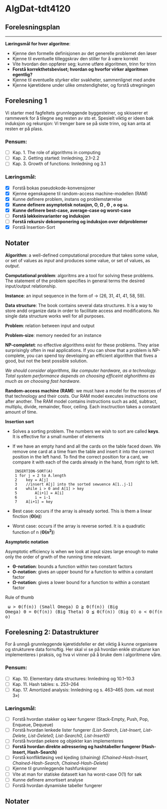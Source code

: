 # AlgDat-tdt4120

## Forelesningsplan
---

**Læringsmål for hver algoritme**:
- Kjenne den formelle definisjonen av det generelle problemet den løser
- Kjenne til eventuelle tilleggskrav den stiller for å være korrekt
- Vite hvordan den oppfører seg; kunne utføre algoritmen, trinn for trinn
- **Forstå korrekthetsbeviset; hvordan og hvorfor virker algoritmen egentlig?**
- Kjenne til eventuelle styrker eller svakheter, sammenlignet med andre
- Kjenne kjøretidene under ulike omstendigheter, og forstå utregningen

## Forelesning 1

Vi starter med fagfeltets grunnleggende byggesteiner, og skisserer et rammeverk for å tilegne seg resten av sto et. Spesielt viktig er ideen bak induksjon og rekursjon: Vi trenger bare se på siste trinn, og kan anta at resten er på plass.

### Pensum: 
- [ ] Kap. 1. The role of algorithms in computing
- [ ] Kap. 2. Getting started: Innledning, 2.1–2.2
- [ ] Kap. 3. Growth of functions: Innledning og 3.1

### Læringsmål:
- [x] Forstå bokas pseudokode-konvensjoner
- [x] Kjenne egenskapene til random-access machine-modellen (RAM)
- [x] Kunne definere problem, instans og problemstørrelse
- [x] **Kunne definere asymptotisk notasjon, O, Ω , Θ , o og ω.**
- [x] **Kunne definere best-case, average-case og worst-case**
- [ ] **Forstå løkkeinvarianter og induksjon**
- [ ] **Forstå rekursiv dekomponering og induksjon over delproblemer**
- [x] Forstå Insertion-Sort

## Notater

**Algorithm**: a well-defined computational procedure that takes some value, or set of values as *input* and produces some value, or set of values, as *output*.

**Computational problem**: algoritms are a tool for solving these problems. The statement of the problem specifies in general terms the desired input/output relationship.

**Instance**: an input sequence in the form of -> (26, 31, 41, 41, 58, 59).

**Data structure**: The book contains several data structures. It is a way to store andd organize data in order to facilitate access and modifications. No single data structure works well for all purposes.

**Problem**: relation between input and output

**Problem-size**: memory needed for an instance

**NP-completet**: no effective algorithms exist for these problems. They arise surprisingly often in real applications. If you can show that a problem is NP-complete, you can spend toy developing an efficient algorithm that fives a good, but not the best possible solution.

*We should consider algorithms, like computer hardware, as a technology. Total system performance depends on choosing efficeint alghorithms as much as on choosing fast hardware.*

**Random-access machine (RAM)**: we must have a model for the resorces of that technology and their costs. Our RAM model executes instructions one after another. The RAM model contains instructions such as add, subtract, multiplu, divide, remainder, floor, ceiling. Each insctruction takes a constant amount of time.

**Insertion sort**

- Solves a sorting problem. The numbers we wish to sort are called **keys**. It is effective for a small number of elements
- If we have an empty hand and all the cards on the table faced down. We remove one card at a time fram the table and insert it into the correct position in the left hand. To find the correct position for a card, we compare it with each of the cards already in the hand, from right to left.

    
       INSERTION-SORT(A)
       1 for j = 2 to A.length
       2    key = A[j]
       3    //insert A[j] into the sorted sewuence A[1..j-1]
       4    while i > 0 and A[1] > key
       5        A[i+1] = A[i]
       6        i = i-1
       7    A[i+1] = key

- Best case: occurs if the array is already sorted. This is them a linear finction (**Θ(n)**)
- Worst case: occurs if the array is reverse sorted. It is a quadratic function of n (**Θ(n<sup>**2**</sup>)**)


**Asymptotic notation**

Asymptotic efficiency is when we look at input sizes large enough to make only the order of grwth of the running time relevant.
- **Θ-notation**: bounds a function within two constant factors
- **O-notation**: gives an upper bound for a function to within a constant factor
- **Ω-notation**: gives a lower bound for a function to within a constant factor

Rule of thumb
     <pre>
      ω > Θ(f(n)) (Small Omega)
      Ω ≧ Θ(f(n)) (Big Omega)
      Θ = Θ(f(n)) (Big Theta)
      O ≦ Θ(f(n)) (Big O)
      o < Θ(f(n)) (Small o)
      </pre>


## Forelesning 2: Datastrukturer

For å unngå grunnleggende kjøretidsfeller er det viktig å kunne organisere og strukturere
data fornuftig. Her skal vi se på hvordan enkle strukturer kan implementeres
i praksis, og hva vi vinner på å bruke dem i algoritmene våre.

### Pensum: 
- [ ] Kap. 10. Elementary data structures: Innledning og 10.1–10.3
- [ ] Kap. 11. Hash tables: s. 253–264
- [ ] Kap. 17. Amortized analysis: Innledning og s. 463–465 (tom. «at most 3»)

### Læringsmål:
- [ ] Forstå hvordan stakker og køer fungerer (Stack-Empty, Push, Pop, Enqueue, Dequeue)
- [ ] Forstå hvordan lenkede lister fungerer *(List-Search, List-Insert, List-Delete, List-Delete0, List-Search0, List-Insert0)*
- [ ] Forstå hvordan pekere og objekter kan implementeres
- [ ] **Forstå hvordan direkte adressering og hashtabeller fungerer (Hash-Insert, Hash-Search)**
- [ ] Forstå konfliktløsing ved kjeding (chaining) *(Chained-Hash-Insert, Chained-Hash-Search, Chained-Hash-Delete)*
- [ ] Kjenne til grunnleggende hashfunksjoner
- [ ] Vite at man for statiske datasett kan ha worst-case O(1) for søk
- [ ] Kunne definere amortisert analyse
- [ ] Forstå hvordan dynamiske tabeller fungerer

## Notater
